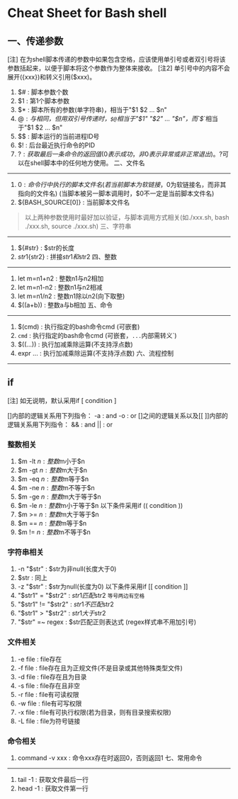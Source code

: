 Cheat Sheet for Bash shell
=================================
一、传递参数
---------------------------------
[注] 在为shell脚本传递的参数中如果包含空格，应该使用单引号或者双引号将该参数括起来，以便于脚本将这个参数作为整体来接收。
[注2] 单引号中的内容不会展开({xxx})和转义引用($xxx)。
1. $#  :  脚本参数个数
2. $1  :  第1个脚本参数
3. $*  :  脚本所有的参数(单字符串)，相当于"$1 $2 ... $n"
4. $@  :  与$*相同，但用双引号传递时，`$@`相当于"$1" "$2" ... "$n"，而`$*`相当于"$1 $2 ... $n"
5. $$  :  脚本运行的当前进程ID号
6. $!  :  后台最近执行命令的PID
7. $?  :  获取最后一条命令的返回值(0表示成功，非0表示异常或非正常退出)。$?可以在shell脚本中的任何地方使用。
二、文件名
---------------------------------
1. $0  :  命令行中执行的脚本文件名
          (若当前脚本为软链接，$0为软链接名，而非其指向的文件名)
          (当脚本被另一脚本调用时，$0不一定是当前脚本文件名)
2. ${BASH_SOURCE[0]}  :  当前脚本文件名
> 以上两种参数使用时最好加以验证，与脚本调用方式相关(如./xxx.sh, bash ./xxx.sh, source ./xxx.sh)
三、字符串
---------------------------------
1. ${#str}         :  $str的长度
2. ${str1}${str2}  :  拼接$str1和$str2
四、整数
---------------------------------
1. let m=n1+n2     :  整数n1与n2相加
2. let m=n1-n2     :  整数n1与n2相减
3. let m=n1/n2     :  整数n1除以n2(向下取整)
4. $((a+b))        :  整数a与b相加
五、命令
---------------------------------
1. $(cmd)    :  执行指定的bash命令cmd (可嵌套)
2. `cmd`     :  执行指定的bash命令cmd (可嵌套，`...`内部需转义\`)
3. $((...))  :  执行加减乘除运算(不支持浮点数)
4. expr ...  :  执行加减乘除运算(不支持浮点数)
六、流程控制
---------------------------------
## if
[注] 如无说明，默认采用if [ condition ]

[]内部的逻辑关系用下列指令：
    -a : and
    -o : or
[]之间的逻辑关系以及[[ ]]内部的逻辑关系用下列指令：
    && : and
    || : or
### 整数相关
1. $m -lt $n    :  整数$m小于$n
2. $m -gt $n    :  整数$m大于$n
3. $m -eq $n    :  整数$m等于$n
4. $m -ne $n    :  整数$m不等于$n
5. $m -ge $n    :  整数$m大于等于$n
6. $m -le $n    :  整数$m小于等于$n
以下条件采用if (( condition  ))
7. $m >= $n     :  整数$m大于等于$n
8. $m == $n     :  整数$m等于$n
9. $m != $n     :  整数$m不等于$n
### 字符串相关
1. -n "$str"          :  $str为非null(长度大于0)
2. $str               :  同上
3. -z "$str"          :  $str为null(长度为0)
以下条件采用if [[ condition ]]
4. "$str1" = "$str2"  :  $str1匹配$str2 `等号两边有空格`
5. "$str1" != "$str2" :  $str1不匹配$str2
6. "$str1" > "$str2"  :  $str1大于$str2
7. "$str" =~ regex    :  $str匹配正则表达式 (regex样式串不用加引号)
### 文件相关
1. -e file      :  file存在
2. -f file      :  file存在且为正规文件(不是目录或其他特殊类型文件)
3. -d file      :  file存在且为目录
4. -s file      :  file存在且非空
5. -r file      :  file有可读权限
6. -w file      :  file有可写权限
7. -x file      :  file有可执行权限(若为目录，则有目录搜索权限)
8. -L file      :  file为符号链接
### 命令相关
1. command -v xxx     : 命令xxx存在时返回0，否则返回1
七、常用命令
---------------------------------
1. tail -1      :  获取文件最后一行
2. head -1      :  获取文件第一行
